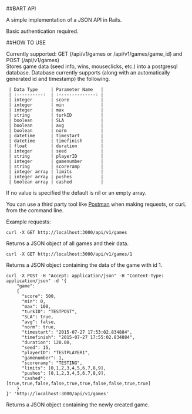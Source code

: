 ##BART API

A simple implementation of a JSON API in Rails. 

Basic authentication required. 

##HOW TO USE 

Currently supported: GET (/api/v1/games or /api/v1/games/game_id) and POST (/api/v1/games)   
Stores game data (seed info, wins, mouseclicks, etc.) into a postgresql database. 
Database currently supports (along with an automatically generated id and timestamp) the following.
```
 | Data Type     | Parameter Name   |
 | :----------:  | :--------------: |
 | integer       | score            |
 | integer       | min              |
 | integer       | max              | 
 | string        | turkID           |
 | boolean       | SLA              |
 | boolean       | avg              |
 | boolean       | norm             |
 | datetime      | timestart        | 
 | datetime      | timefinish       |
 | float         | duration         |
 | integer       | seed             |
 | string        | playerID         |
 | integer       | gamenumber       |
 | string        | scoreramp        |
 | integer array | limits           |
 | integer array | pushes           |
 | boolean array | cashed           |
```
If no value is specified the default is nil or an empty array. 

You can use a third party tool like [Postman](https://www.getpostman.com/) when making requests, or curL from the command line.

Example requests: 
```
curl -X GET http://localhost:3000/api/v1/games 
```
Returns a JSON object of all games and their data. 

```
curl -X GET http://localhost:3000/api/v1/games/1
```
Returns a JSON object containing the data of the game with id 1. 

```
curl -X POST -H "Accept: application/json" -H "Content-Type: application/json" -d '{
    "game":
    { 
      "score": 500, 
      "min": 0, 
      "max": 100, 
      "turkID": "TESTPOST", 
      "SLA": true, 
      "avg": false, 
      "norm": true, 
      "timestart": "2015-07-27 17:53:02.834884", 
      "timefinish": "2015-07-27 17:55:02.834884", 
      "duration": 120.00, 
      "seed": 15, 
      "playerID": "TESTPLAYER1", 
      "gamenumber": 1, 
      "scoreramp": "TESTING", 
      "limits": [0,1,2,3,4,5,6,7,8,9], 
      "pushes": [0,1,2,3,4,5,6,7,8,9], 
      "cashed": [true,true,false,false,true,true,false,false,true,true]
    }
}' 'http://localhost:3000/api/v1/games'
```
Returns a JSON object containing the newly created game. 


